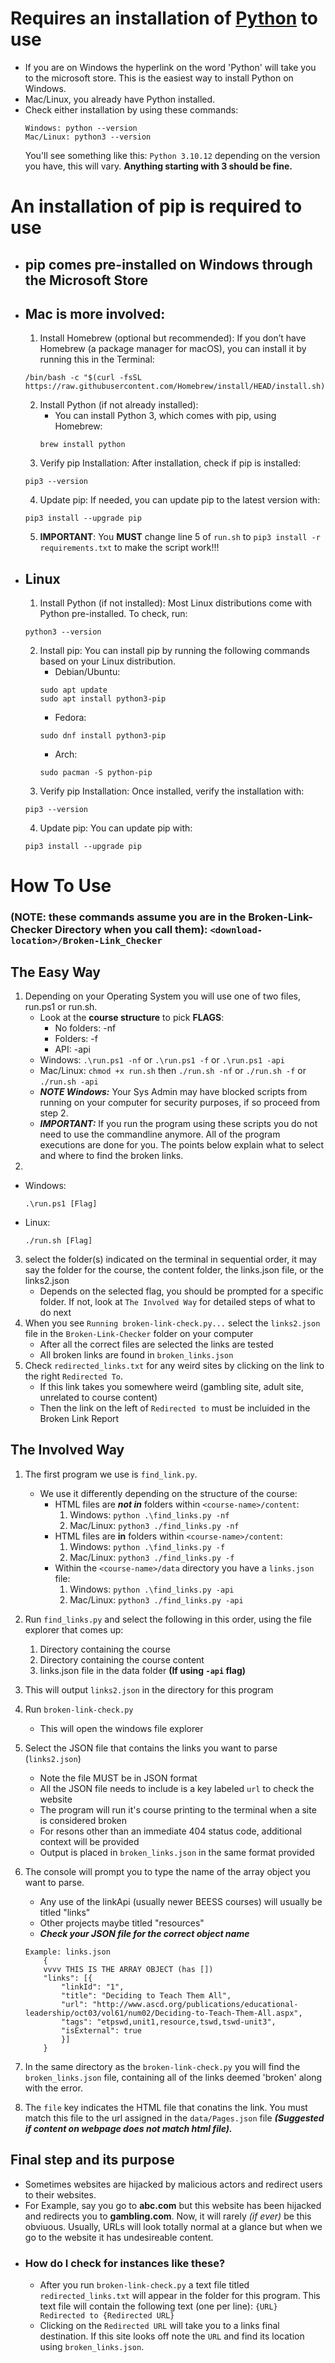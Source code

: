 # Requires an installation of [Python](https://www.microsoft.com/store/productId/9NCVDN91XZQP?ocid=pdpshare) to use
- If you are on Windows the hyperlink on the word 'Python' will take you to the microsoft store. This is the easiest way to install Python on Windows.
- Mac/Linux, you already have Python installed. 
- Check either installation by using these commands:
    ```
    Windows: python --version
    Mac/Linux: python3 --version
    ```
    You'll see something like this: `Python 3.10.12` depending on the version you have, this will vary. **Anything starting with 3 should be fine.**

# An installation of pip is required to use
- ## pip comes pre-installed on Windows through the Microsoft Store
- ## Mac is more involved: 
    1. Install Homebrew (optional but recommended): If you don’t have Homebrew (a package manager for macOS), you can install it by running this in the Terminal:
    ```
    /bin/bash -c "$(curl -fsSL https://raw.githubusercontent.com/Homebrew/install/HEAD/install.sh)"
    ```
    2. Install Python (if not already installed):
        - You can install Python 3, which comes with pip, using Homebrew:
        ```
        brew install python
        ```
    3. Verify pip Installation: After installation, check if pip is installed:
    ```
    pip3 --version
    ```
    4. Update pip: If needed, you can update pip to the latest version with:
    ```
    pip3 install --upgrade pip
    ```
    5. **IMPORTANT**: You **MUST** change line 5 of `run.sh` to `pip3 install -r requirements.txt` to make the script work!!!
- ## Linux
    1. Install Python (if not installed): Most Linux distributions come with Python pre-installed. To check, run:
    ```
    python3 --version
    ```
    2. Install pip: You can install pip by running the following commands based on your Linux distribution.
        - Debian/Ubuntu: 
        ```
        sudo apt update
        sudo apt install python3-pip
        ```
        - Fedora:
        ```
        sudo dnf install python3-pip
        ```
        - Arch: 
        ```
        sudo pacman -S python-pip
        ```
    3. Verify pip Installation: Once installed, verify the installation with:
    ```
    pip3 --version
    ```
    4. Update pip: You can update pip with:
    ```
    pip3 install --upgrade pip
    ```

# How To Use 
### (**NOTE**: these commands assume you are in the Broken-Link-Checker Directory when you call them): `<download-location>/Broken-Link_Checker`

## The Easy Way
1. Depending on your Operating System you will use one of two files, run.ps1 or run.sh.
    - Look at the **course structure** to pick **FLAGS**: 
        - No folders: -nf
        - Folders: -f
        - API: -api
    - Windows: `.\run.ps1 -nf` or `.\run.ps1 -f` or `.\run.ps1 -api` 
    - Mac/Linux: `chmod +x run.sh` then `./run.sh -nf` or `./run.sh -f` or `./run.sh -api`
    - ***NOTE Windows:*** Your Sys Admin may have blocked scripts from running on your computer for security purposes, if so proceed from step 2. 
    - ***IMPORTANT:*** If you run the program using these scripts you do not need to use the commandline anymore. All of the program executions are done for you. The points below explain what to select and where to find the broken links.
2.  
- Windows:
    ```
    .\run.ps1 [Flag]
    ```
- Linux:
    ```
    ./run.sh [Flag]
    ```
3. select the folder(s) indicated on the terminal in sequential order, it may say the folder for the course, the content folder, the links.json file, or the links2.json
    - Depends on the selected flag, you should be prompted for a specific folder. If not, look at `The Involved Way` for detailed steps of what to do next
4. When you see `Running broken-link-check.py...` select the `links2.json` file in the `Broken-Link-Checker` folder on your computer
    - After all the correct files are selected the links are tested
    - All broken links are found in `broken_links.json`
5. Check `redirected_links.txt` for any weird sites by clicking on the link to the right `Redirected To`.
    - If this link takes you somewhere weird (gambling site, adult site, unrelated to course content) 
    - Then the link on the left of `Redirected to` must be incluided in the Broken Link Report

## The Involved Way
1. The first program we use is `find_link.py`.
    - We use it differently depending on the structure of the course: 
        - HTML files are ***not in*** folders within `<course-name>/content`:
            1. Windows: `python .\find_links.py -nf`
            2. Mac/Linux: `python3 ./find_links.py -nf`
        - HTML files are **in** folders within `<course-name>/content`:
            1. Windows: `python .\find_links.py -f`
            2. Mac/Linux: `python3 ./find_links.py -f`
        - Within the `<course-name>/data` directory you have a `links.json` file:
            1. Windows: `python .\find_links.py -api`
            2. Mac/Linux: `python3 ./find_links.py -api`
        
2. Run `find_links.py` and select the following in this order, using the file explorer that comes up: 
    1. Directory containing the course
    2. Directory containing the course content
    3. links.json file in the data folder **(If using `-api` flag)**
3. This will output `links2.json` in the directory for this program
4. Run `broken-link-check.py`
    -  This will open the windows file explorer
5. Select the JSON file that contains the links you want to parse (`links2.json`)
    - Note the file MUST be in JSON format
    - All the JSON file needs to include is a key labeled `url` to check the website
    - The program will run it's course printing to the terminal when a site is considered broken
    - For resons other than an immediate 404 status code, additional context will be provided
    - Output is placed in `broken_links.json` in the same format provided
6. The console will prompt you to type the name of the array object you want to parse.
    - Any use of the linkApi (usually newer BEESS courses) will usually be titled "links"
    - Other projects maybe titled "resources"
    - ***Check your JSON file for the correct object name***
    ```
    Example: links.json
        {
        vvvv THIS IS THE ARRAY OBJECT (has [])
        "links": [{
            "linkId": "1",
            "title": "Deciding to Teach Them All",
            "url": "http://www.ascd.org/publications/educational-leadership/oct03/vol61/num02/Deciding-to-Teach-Them-All.aspx",
            "tags": "etpswd,unit1,resource,tswd,tswd-unit3",
            "isExternal": true
            }]
        }
    ```
7. In the same directory as the `broken-link-check.py` you will find the `broken_links.json` file, containing all of the links deemed 'broken' along with the error. 
8. The `file` key indicates the HTML file that conatins the link. You must match this file to the url assigned in the `data/Pages.json` file ***(Suggested if content on webpage does not match html file).***

## Final step and its purpose 
- Sometimes websites are hijacked by malicious actors and redirect users to their websites. 
- For Example, say you go to **abc.com** but this website has been hijacked and redirects you to **gambling.com**. Now, it will rarely _(if ever)_ be this obviuous. Usually, URLs will look totally normal at a glance but when we go to the website it has undesireable content.
- ### How do I check for instances like these?
    - After you run `broken-link-check.py` a text file titled `redirected_links.txt` will appear in the folder for this program. This text file will contain the following text (one per line): 
    ```{URL} Redirected to {Redirected URL} ```
    - Clicking on the `Redirected URL` will take you to a links final destination. If this site looks off note the `URL` and find its location using `broken_links.json`. 
